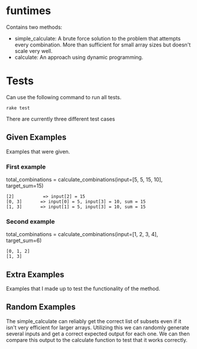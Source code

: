 funtimes
========
Contains two methods:
* simple_calculate: A brute force solution to the problem that attempts every combination. More than sufficient for small array sizes but doesn't scale very well.
* calculate: An approach using dynamic programming.

# Tests
Can use the following command to run all tests.
```
rake test
```
There are currently three different test cases
## Given Examples
Examples that were given.
### First example
total_combinations = calculate_combinations(input=[5, 5, 15, 10], target_sum=15)
```
[2]           => input[2] = 15
[0, 3]       => input[0] = 5, input[3] = 10, sum = 15
[1, 3]       => input[1] = 5, input[3] = 10, sum = 15
```
### Second example
total_combinations = calculate_combinations(input=[1, 2, 3, 4], target_sum=6)
```
[0, 1, 2]
[1, 3]
```
## Extra Examples
Examples that I made up to test the functionality of the method.
## Random Examples
The simple_calculate can reliably get the correct list of subsets even if it isn't very efficient for larger arrays. Utilizing this we can randomly generate several inputs and get a correct expected output for each one. We can then compare this output to the calculate function to test that it works correctly.
